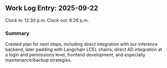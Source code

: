 ## Work Log Entry: 2025-09-22

Clock in: 12:30 p.m.
Clock out: 6:26 p.m.

### Summary

Created plan for next steps, including direct integration with our inference backend, later padding with Langchain LCEL chains, direct AD integration at a login and permissions level, frontend development, and especially maintenance/backup strategies. 